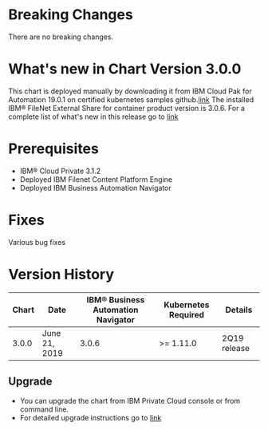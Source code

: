 [//]: # (Licensed Materials - Property of IBM)
[//]: # (5737-I23)
[//]: # (\(C\) Copyright IBM® Corporation 2016-2019 All Rights Reserved.)
[//]: # (US Government Users Restricted Rights - Use, duplication or)
[//]: # (disclosure restricted by GSA ADP Schedule Contract with IBM® Corp.)

# Breaking Changes

There are no breaking changes.

# What's new in Chart Version 3.0.0

This chart is deployed manually by downloading it from IBM Cloud Pak for Automation 19.0.1 on certified kubernetes samples github.[link](https://github.com/dbamc/cert-kubernetes)
The installed IBM® FileNet External Share for container product version is 3.0.6. For a complete list of what's new in this release go to [link](https://www.ibm.com/support/knowledgecenter/SSYHZ8_19.0.x/com.ibm.dba.overview/topics/con_whats_new.html)

# Prerequisites
- IBM® Cloud Private 3.1.2
- Deployed IBM Filenet Content Platform Engine
- Deployed IBM Business Automation Navigator

# Fixes
Various bug fixes

# Version History

| Chart | Date | IBM® Business Automation Navigator | Kubernetes Required | Details |
| ----- | ---- | ------------------------------------ | ------------------- | ------- | 
| 3.0.0 | June 21, 2019| 3.0.6 | >= 1.11.0 | 2Q19 release |

## Upgrade
- You can upgrade the chart from IBM Private Cloud console or from command line.
- For detailed upgrade instructions go to [link](https://www.ibm.com/support/knowledgecenter/SSYHZ8_19.0.x/com.ibm.dba.upgrading/topics/con_upgrading.html)
